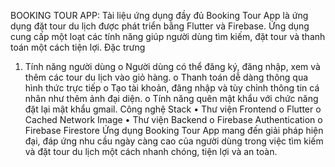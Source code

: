 BOOKING TOUR APP: Tài liệu ứng dụng đầy đủ
Booking Tour App là ứng dụng đặt tour du lịch được phát triển bằng Flutter và Firebase. Ứng dụng cung cấp một loạt các tính năng giúp người dùng tìm kiếm, đặt tour và thanh toán một cách tiện lợi.
Đặc trưng
1.	Tính năng người dùng
o	Người dùng có thể đăng ký, đăng nhập, xem và thêm các tour du lịch vào giỏ hàng.
o	Thanh toán dễ dàng thông qua hình thức trực tiếp
o	Tạo tài khoản, đăng nhập và tùy chỉnh thông tin cá nhân như thêm ảnh đại diện.
o	Tính năng quên mật khẩu với chức năng đặt lại mật khẩu gmail.
Công nghệ Stack
•	Thư viện Frontend
o	Flutter
o	Cached Network Image
•	Thư viện Backend
o	Firebase Authentication
o	Firebase Firestore
Ứng dụng Booking Tour App mang đến giải pháp hiện đại, đáp ứng nhu cầu ngày càng cao của người dùng trong việc tìm kiếm và đặt tour du lịch một cách nhanh chóng, tiện lợi và an toàn.

